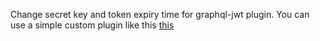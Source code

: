Change secret key and token expiry time for graphql-jwt plugin. You can use a simple custom plugin like this <a href="https://github.com/Pratham45201/wordpress-plugins/tree/main/graphql-jwt-config">this<a>

